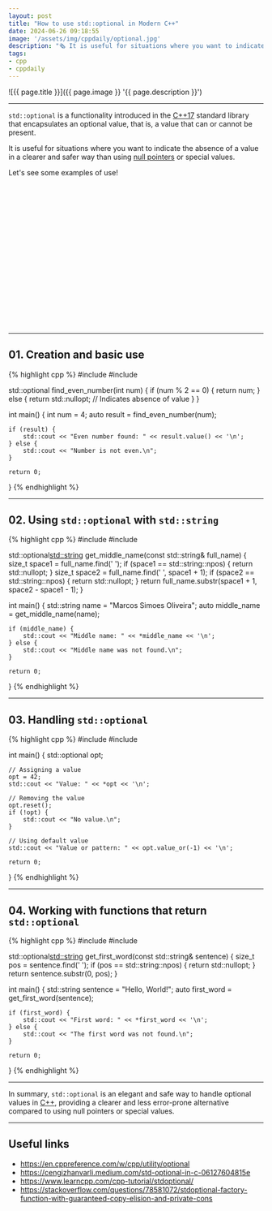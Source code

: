 ```yaml
---
layout: post
title: "How to use std::optional in Modern C++"
date: 2024-06-26 09:18:55
image: '/assets/img/cppdaily/optional.jpg'
description: "🗞️ It is useful for situations where you want to indicate the absence of a value in a clearer and safer way than using null pointers."
tags:
- cpp
- cppdaily
---
```


![{{ page.title }}]({{ page.image }} '{{ page.description }}')

---

`std::optional` is a functionality introduced in the [C++17](https://terminalroot.com/tags#cppdaily) standard library that encapsulates an optional value, that is, a value that can or cannot be present.

It is useful for situations where you want to indicate the absence of a value in a clearer and safer way than using [null pointers](https://terminalroot.com/use-modern-cpp-stdany-in-your-projects/) or special values.

Let's see some examples of use!


<!-- SQUARE - GAMES ROOT -->
<script async src="//pagead2.googlesyndication.com/pagead/js/adsbygoogle.js"></script>
<ins class="adsbygoogle"
style="display:inline-block;width:336px;height:280px"
data-ad-client="ca-pub-2838251107855362"
data-ad-slot="5351066970"></ins>
<script>
(adsbygoogle = window.adsbygoogle || []).push({});
</script>

---

## 01. Creation and basic use
{% highlight cpp %}
#include <iostream>
#include <optional>

std::optional<int> find_even_number(int num) {
    if (num % 2 == 0) {
        return num;
    } else {
        return std::nullopt; // Indicates absence of value
    }
}

int main() {
    int num = 4;
    auto result = find_even_number(num);

    if (result) {
        std::cout << "Even number found: " << result.value() << '\n';
    } else {
        std::cout << "Number is not even.\n";
    }

    return 0;
}
{% endhighlight %}

---

## 02. Using `std::optional` with `std::string`
{% highlight cpp %}
#include <iostream>
#include <optional>

std::optional<std::string> get_middle_name(const std::string& full_name) {
    size_t space1 = full_name.find(' ');
    if (space1 == std::string::npos) {
        return std::nullopt;
    }
    size_t space2 = full_name.find(' ', space1 + 1);
    if (space2 == std::string::npos) {
        return std::nullopt;
    }
    return full_name.substr(space1 + 1, space2 - space1 - 1);
}

int main() {
    std::string name = "Marcos Simoes Oliveira";
    auto middle_name = get_middle_name(name);

    if (middle_name) {
        std::cout << "Middle name: " << *middle_name << '\n';
    } else {
        std::cout << "Middle name was not found.\n";
    }

    return 0;
}
{% endhighlight %}


<!-- RECTANGLE LARGE -->
<script async src="https://pagead2.googlesyndication.com/pagead/js/adsbygoogle.js"></script>
<!-- Informat -->
<ins class="adsbygoogle"
style="display:block"
data-ad-client="ca-pub-2838251107855362"
data-ad-slot="2327980059"
data-ad-format="auto"
data-full-width-responsive="true"></ins>
<script>
(adsbygoogle = window.adsbygoogle || []).push({});
</script>

---

## 03. Handling `std::optional`
{% highlight cpp %}
#include <iostream>
#include <optional>

int main() {
    std::optional<int> opt;

    // Assigning a value
    opt = 42;
    std::cout << "Value: " << *opt << '\n';

    // Removing the value
    opt.reset();
    if (!opt) {
        std::cout << "No value.\n";
    }

    // Using default value
    std::cout << "Value or pattern: " << opt.value_or(-1) << '\n';

    return 0;
}
{% endhighlight %}

---

## 04. Working with functions that return `std::optional`
{% highlight cpp %}
#include <iostream>
#include <optional>

std::optional<std::string> get_first_word(const std::string& sentence) {
    size_t pos = sentence.find(' ');
    if (pos == std::string::npos) {
        return std::nullopt;
    }
    return sentence.substr(0, pos);
}

int main() {
    std::string sentence = "Hello, World!";
    auto first_word = get_first_word(sentence);

    if (first_word) {
        std::cout << "First word: " << *first_word << '\n';
    } else {
        std::cout << "The first word was not found.\n";
    }

    return 0;
}
{% endhighlight %}

---

In summary, `std::optional` is an elegant and safe way to handle optional values in [C++](https://terminalroot.com/tags#cpp), providing a clearer and less error-prone alternative compared to using null pointers or special values.

---

## Useful links
+ <https://en.cppreference.com/w/cpp/utility/optional>
+ <https://cengizhanvarli.medium.com/std-optional-in-c-06127604815e>
+ <https://www.learncpp.com/cpp-tutorial/stdoptional/>
+ <https://stackoverflow.com/questions/78581072/stdoptional-factory-function-with-guaranteed-copy-elision-and-private-cons>
